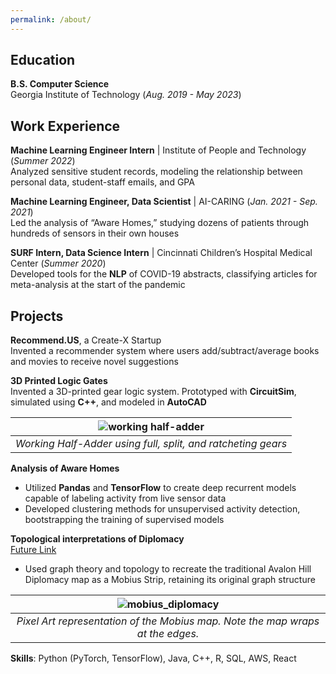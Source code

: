 ```yaml
---
permalink: /about/
---
```


## Education			        		
**B.S. Computer Science**  
Georgia Institute of Technology (_Aug. 2019 - May 2023_)

## Work Experience
**Machine Learning Engineer Intern** | Institute of People and Technology (_Summer 2022_)  
Analyzed sensitive student records, modeling the relationship between personal data, student-staff emails, and GPA

**Machine Learning Engineer, Data Scientist** | AI-CARING (_Jan. 2021 - Sep. 2021_)  
Led the analysis of “Aware Homes,” studying dozens of patients through hundreds of sensors in their own houses

**SURF Intern, Data Science Intern** | Cincinnati Children’s Hospital Medical Center (_Summer 2020_)  
Developed tools for the **NLP** of COVID-19 abstracts, classifying articles for meta-analysis at the start of the pandemic

## Projects
**Recommend.US**, a Create-X Startup  
Invented a recommender system where users add/subtract/average books and movies to receive novel suggestions

**3D Printed Logic Gates**  
Invented a 3D-printed gear logic system. Prototyped with **CircuitSim**, simulated using **C++**, and modeled in **AutoCAD**

| ![working half-adder](/assets/img/gear_project.jpg) |
|:--:| 
| *Working Half-Adder using full, split, and ratcheting gears* |

**Analysis of Aware Homes**  
- Utilized **Pandas** and **TensorFlow** to create deep recurrent models capable of labeling activity from live sensor data
- Developed clustering methods for unsupervised activity detection, bootstrapping the training of supervised models

**Topological interpretations of Diplomacy**  
[Future Link](https://www.linkedin.com/in/jacobwilliams314/)
- Used graph theory and topology to recreate the traditional Avalon Hill Diplomacy map as a Mobius Strip, retaining its original graph structure

| ![mobius_diplomacy](/assets/img/mobius_diplomacy.png) |
|:--:| 
| *Pixel Art representation of the Mobius map. Note the map wraps at the edges.* |


**Skills**: Python (PyTorch, TensorFlow), Java, C++, R, SQL, AWS, React
